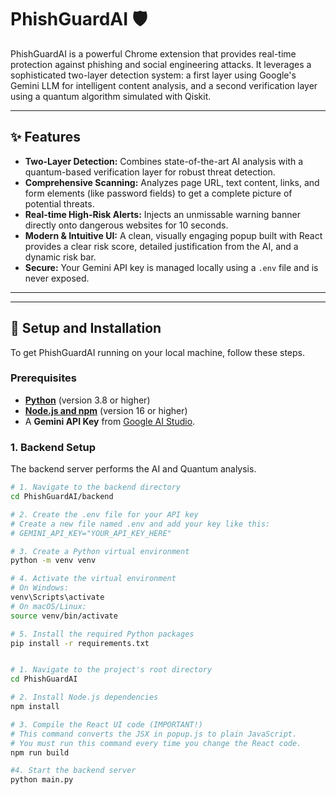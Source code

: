 # PhishGuardAI 🛡️

PhishGuardAI is a powerful Chrome extension that provides real-time protection against phishing and social engineering attacks. It leverages a sophisticated two-layer detection system: a first layer using Google's Gemini LLM for intelligent content analysis, and a second verification layer using a quantum algorithm simulated with Qiskit.



---
## ✨ Features

* **Two-Layer Detection:** Combines state-of-the-art AI analysis with a quantum-based verification layer for robust threat detection.
* **Comprehensive Scanning:** Analyzes page URL, text content, links, and form elements (like password fields) to get a complete picture of potential threats.
* **Real-time High-Risk Alerts:** Injects an unmissable warning banner directly onto dangerous websites for 10 seconds.
* **Modern & Intuitive UI:** A clean, visually engaging popup built with React provides a clear risk score, detailed justification from the AI, and a dynamic risk bar.
* **Secure:** Your Gemini API key is managed locally using a `.env` file and is never exposed.

---

---
## 🚀 Setup and Installation

To get PhishGuardAI running on your local machine, follow these steps.

### Prerequisites

* [**Python**](https://www.python.org/downloads/) (version 3.8 or higher)
* [**Node.js and npm**](https://nodejs.org/) (version 16 or higher)
* A **Gemini API Key** from [Google AI Studio](https://aistudio.google.com/app/apikey).

### 1. Backend Setup

The backend server performs the AI and Quantum analysis.

```bash
# 1. Navigate to the backend directory
cd PhishGuardAI/backend

# 2. Create the .env file for your API key
# Create a new file named .env and add your key like this:
# GEMINI_API_KEY="YOUR_API_KEY_HERE"

# 3. Create a Python virtual environment
python -m venv venv

# 4. Activate the virtual environment
# On Windows:
venv\Scripts\activate
# On macOS/Linux:
source venv/bin/activate

# 5. Install the required Python packages
pip install -r requirements.txt


# 1. Navigate to the project's root directory
cd PhishGuardAI

# 2. Install Node.js dependencies
npm install

# 3. Compile the React UI code (IMPORTANT!)
# This command converts the JSX in popup.js to plain JavaScript.
# You must run this command every time you change the React code.
npm run build

#4. Start the backend server
python main.py